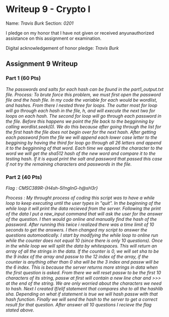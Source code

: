 Writeup 9 - Crypto I
=====

Name: *Travis Burk*
Section: *0201*

I pledge on my honor that I have not given or received anyunauthorized assistance on this assignment or examination.

Digital acknowledgement of honor pledge: *Travis Burk*

## Assignment 9 Writeup

### Part 1 (60 Pts)
*The passwords and salts for each hash can be found in the part1_output.txt file. 
Process: To brute force this problem, we must first open the password file and the hash file. In my code the variable for each would be wordlist, and hashes. From there I nested three for loops. The outter most for loop will go through each hash in the file, h, and will execute the next two for loops on each hash. The second for loop will go through each password in the file. Before this happens we point the file back to the begginning by calling wordlist.seek(0). We do this because after going through the list for the first hash the file does not begin over for the next hash. After getting each password from the file we will append each lower case letter to the beggining by having the third for loop go through all 26 letters and append it to the begginning of that word. Each time we append the character to the word we will get the sha512 hash of the new word and compare it to the testing hash. If it is equal print the salt and password that passed this case if not try the remaining characters and passwords in the file.*

### Part 2 (40 Pts)
*Flag : CMSC389R-{H4sh-5l!ngInG-h@sH3r}*

*Process : My throught process of coding this script was to have a while loop to keep executing until the user types in "quit". In the beginning of the while loop it will print the data recieved from the server. Following the print of the data I put a raw_input command that will ask the user for the answer of the question. I then would go online and manually find the hash of the password. After running this twice i realized there was a time limit of 10 seconds to get the answers. I then changed my script to answer the questions automoatically. I start by modifying the while loop to online run while the counter does not equal 10 (since there is only 10 questions). Once in the while loop we will split the data by whitespaces. This will return an array of all the strings in the data. If the counter is 0, we will set sha to be the 9 index of the array and passw to the 12 index of the array, if the counter is anything other than 0 sha will be the 3 index and passw will be the 6 index. This is because the server returns more strings in data when the first question is asked. From there we will reset passw to be the first 10 characters of its string, passw at first will contain a new line char and >>> at the end of the string. We are only worried about the characters we need to hash. Next I created If/elif statement that compares sha to all the hashlib sha. Depending on what if statement is true we will hash passw with that hash function. Finally we will send the hash to the server to get a correct result for that question. After answer all 10 questions I recieve the flag stated above.*


